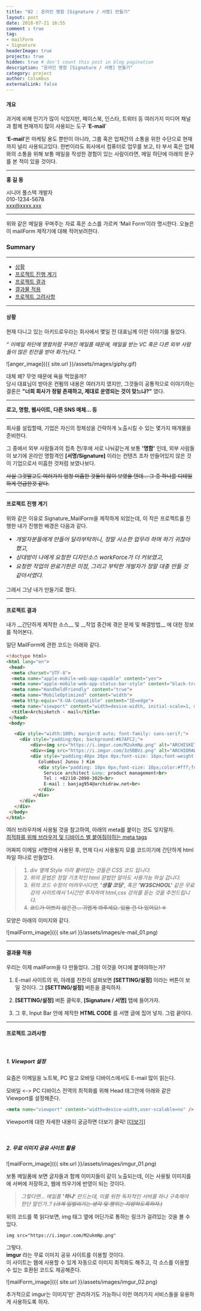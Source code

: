 ```yaml
---
title: "02 : 온라인 명함 [Signature / 서명] 만들기"
layout: post
date: 2018-07-21 16:55
comment : true
tag:
- mailForm
- Signature
headerImage: true
projects: true
hidden: true # don't count this post in blog pagination
description: "온라인 명함 [Signature / 서명] 만들기"
category: project
author: Columbus
externalLink: false
---
```


#### 개요

과거에 비해 인기가 많이 식었지만,
페이스북, 인스타, 트위터 등 여러가지 미디어 채널과 함께 현재까지 많이 사용되는 도구 ‘__E-mail__’

‘__E-mail__’은 마케팅 용도 뿐만이 아니라, 그룹 혹은 업체간의 소통을 위한 수단으로 현재까지 널리 사용되고있다.
한번이라도 회사에서 컴퓨터로 업무를 보고, 타 부서 혹은 업체와의 소통을 위해 보통 메일을 작성한 경험이 있는 사람이라면, 메일 하단에 아래의 문구를 본 적이 있을 것이다.

---
__홍 길 동__ <br />

시니어 풀스택 개발자<br />
010-1234-5678<br />
xxx@xxxx.xxx<br />

---

위와 같은 메일을 꾸며주는 자료 혹은 소스를 가르켜 ‘Mail Form’이라 명시한다.
오늘은 이 mailForm 제작기에 대해 적어보려한다.


### Summary
---

* [상황](#Why)
* [프로젝트 진행 계기](#Situation)
* [프로젝트 결과](#Project)
* [결과물 적용](#Upload)
* [프로젝트 고려사항](#List)

---

<div id="Why">
<h4>상황</h4>
</div>

현재 다니고 있는 아키드로우라는 회사에서 몇일 전 대표님께 이런 이야기를 들었다.
<br />

_“ 이메일 하단에 명함처럼 꾸며진 메일폼 때문에, 메일을 받는 VC 혹은 다른 외부 사람들이 많은 핀잔을 받아 화가난다. "_
<br />

![anger_image]({{ site.url }}/assets/images/giphy.gif)

대체 왜? 무엇 때문에 욕을 먹었을까?<br />
당시 대표님이 받아온 컨펌의 내용은 여러가지 였지만, 그것들이 공통적으로 이야기하는 결론은 __"너희 회사가 정말 존재하고, 제대로 운영되는 것이 맞느냐?"__ 였다.

---

__로고, 명함, 웹사이트, 다른 SNS 매체... 등__

---
회사를 설립할때, 기업은 자신의 정체성을 간략하게 노출시킬 수 있는 몇가지 매개물을 준비한다.

그 중에서 외부 사람들과의 접촉 전/후에 서로 나눠같는게 보통 __'명함'__ 인데, 외부 사람들이 보기에 온라인 명함격인 __[서명/Signature]__ 이라는 컨텐츠 조차 만들어있지 않은 것이 기업으로서 미흡한 것처럼 보였나보다.

~~사실 그것말고도 여러가지 엄청 미흡한 것들이 많이 보였을 텐데... 그 중 하나를 디테일하게 언급한것 같다.~~

---

<div id="Situation">
<h4>프로젝트 진행 계기</h4>
</div>

위와 같은 이유로 Signature_MailForm을 제작하게 되었는데, 이 작은 프로젝트를 진행한 내가 진행한 배경은 다음과 같다.

<div style=" font-size:15px; font-style: italic; line-height : 24px; ">

- 개발자분들에게 만들어 달라부탁하니, 정말 사소한 업무라 하며 하기 귀찮아했고, <br />
- 상대방이 나에게 요청한 디자인소스 workForce가 더 커보였고, <br />
- 요청한 작업의 완료기한은 미정, 그리고 부탁한 개발자가 정말 대충 만들 것 같아서였다. <br />

</div>

그래서 그냥 내가 만들기로 했다.

---

<div id="Project">
<h4>프로젝트 결과</h4>
</div>
내가 __간단하게 제작한 소스__ 및 __작업 중간에 겪은 문제 및 해결방법__ 에 대한 정보를 적어본다.

일단 MailForm에 관한 코드는 아래와 같다.

~~~html
<!doctype html>
<html lang="en">
 <head>
  <meta charset="UTF-8">
  <meta name="apple-mobile-web-app-capable" content="yes">
  <meta name="apple-mobile-web-app-status-bar-style" content="black-translucent">
  <meta name="HandheldFriendly" content="true">
  <meta name="MobileOptimized" content="width">
  <meta http-equiv="X-UA-Compatible" content="IE=edge">
  <meta name="viewport" content="width=device-width, initial-scale=1, maximum-scale=1, user-scalable=no">
  <title>Archisketch - mail</title>
 </head>
 <body>

   <div style="width:100%; margin:0 auto; font-family: sans-serif;">
     <div style="padding:0px; background:#67AFC2;">
         <div><img src="https://i.imgur.com/M2ukmNp.png" alt="ARCHISKETCH_LOGO" title="source: imgur.com" style="float:right; padding: 54px 20px 0px 0px; display:block; width:140px;"></div>
         <div><img src="https://i.imgur.com/3z5BBVz.png" alt="ARCHIDRAW_LOGO" title="source: imgur.com" style="float:left;padding: 20px 0px 0px 20px;display:block;width:140px;"></div>
         <div style="padding:48px 20px 0px;font-size: 16px;font-weight:bold;color:#fff;line-height: 32px;">
            ​Columbus( Junsu ) Kim
            <div style="padding: 10px 0px;font-size: 10px;color:#fff;font-weight:lighter;line-height:140%;">
              Service architect &amp; product management<br>
              Tel : +82)10-2090-3029<br>
              E-mail : banjag954@archidraw.net​​​​<br>
            </div>
          </div>
     </div>
   </div>
 </body>
</html>
~~~

여러 브라우저에 사용될 것을 참고하여, 아래의 meta를 붙이는 것도 잊지말자.<br>
[ 최적화를 위해 브라우저 및 디바이스 별 붙여줘야하는 meta tags ](https://speckyboy.com/creating-a-mobile-web-application-with-meta-tags/)

어짜피 이메일 서명란에 사용된 후, 언제 다시 사용될지 모를 코드이기에 간단하게 html 파일 하나로 만들었다.

> 1. _div 옆에 Style 이라 붙어있는 것들은 CSS 코드 입니다._
> 2. _위의 문법은 정말 기초적인 html 문법만 알아도 사용가능 하실 겁니다._
> 3. _위의 코드 수정이 어려우시다면, __'생활 코딩'__, 혹은 __'W3SCHOOL'__ 같은 무료 강의 사이트에서 1시간만 투자하여 html,css 강의를 듣는 것을 추천드립니다._
> 4. ~~코드가 이쁘지 않은건... 귀엽게 봐주세요. 있을 건 다 있어요! ㅎ~~

모양은 아래의 이미지와 같다.

![mailForm_image]({{ site.url }}/assets/images/e-mail_01.png)

---
<div id="Upload">
<h4>결과물 적용</h4>
</div>

우리는 이제 mailForm을 다 만들었다.
그럼 이것을 어디에 붙여야하는가?

1. E-mail 사이트의 위, 아래를 찬찬히 살펴보면 __[SETTING/설정]__ 이라는 버튼이 보일 것이다. 그 __[SETTING/설정]__ 버튼을 클릭하자.

2. __[SETTING/설정]__ 버튼 클릭후, __[Signature / 서명]__ 탭에 들어가자.

3. 그 후, Input Bar 안에 제작한 __HTML CODE__ 를 서명 글에 집어 넣자. 그럼 끝이다.

---
<div id="List">
<h4>프로젝트 고려사항</h4>
</div>

<br />

##### 1. Viewport 설정

요즘은 이메일을 노트북, PC 말고 모바일 디바이스에서도 E-mail 많이 읽는다.

모바일 <-> PC 디바이스 전역의 최적화를 위해 Head 태그안에 아래와 같은 Viewport를 설정해준다.

~~~html
<meta name="viewport" content="width=device-width,user-scalable=no" />
~~~

Viewport에 대한 자세한 내용이 궁금하면 더보기 클릭! [[더보기]](https://developer.mozilla.org/ko/docs/Mozilla/Mobile/Viewport_meta_tag)

<br />

##### 2. 무료 이미지 공유 사이트 활용

![mailForm_image]({{ site.url }}/assets/images/imgur_01.png)

보통 메일폼에 보면 글자들과 함께 이미지들이 같이 노출되는데, 이는 사용될 이미지를에 서버에 저장하고, 웹에 띄우기에 반영이 되는 것이다.

> _그렇다면... 메일폼 __'하나'__ 만드는데, 이를 위한 독자적인 서버를 하나 구축해야 한단 말인가..? ~~(크게 일벌리기는 생각 및 행위는 지양하도록하자.)~~_

위의 코드를 쭉 읽다보면, img 태그 옆에 어딘가로 통하는 링크가 걸려있는 것을 볼 수 있다.

~~~
img src="https://i.imgur.com/M2ukmNp.png"
~~~


그렇다. <br />
__imgur__ 라는 무료 이미지 공유 사이트를 이용할 것이다.<br />
이 사이트는 웹에 사용할 수 있게 자동으로 이미지 최적화도 해주고, 각 소스를 이용할 수 있는 호환된 코드도 제공해준다.

![mailForm_image]({{ site.url }}/assets/images/imgur_02.png)

추가적으로 imgur는 이미지'만' 관리하기도 가능하니 이런 여러가지 서비스들을 유용하게 사용하도록 하자.

